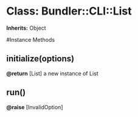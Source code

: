 # Class: Bundler::CLI::List
**Inherits:** Object
    




#Instance Methods
## initialize(options) [](#method-i-initialize)

**@return** [List] a new instance of List

## run() [](#method-i-run)

**@raise** [InvalidOption] 


